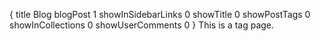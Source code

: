 {
    title Blog
    blogPost 1
    showInSidebarLinks 0
    showTitle 0
    showPostTags 0
    showInCollections 0
    showUserComments 0
}
This is a tag page.
